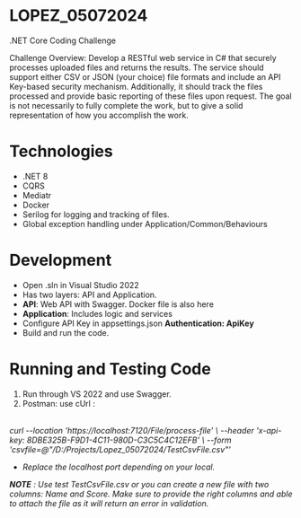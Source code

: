 # LOPEZ_05072024
.NET Core Coding Challenge

Challenge Overview:
Develop a RESTful web service in C# that securely processes uploaded files and returns the results. The
service should support either CSV or JSON (your choice) file formats and include an API Key-based
security mechanism. Additionally, it should track the files processed and provide basic reporting of these
files upon request. The goal is not necessarily to fully complete the work, but to give a solid
representation of how you accomplish the work.

# Technologies
- .NET 8
- CQRS
- Mediatr
- Docker
- Serilog for logging and tracking of files.
- Global exception handling under Application/Common/Behaviours

# Development
- Open .sln in Visual Studio 2022
- Has two layers: API and Application.
- **API**: Web API with Swagger. Docker file is also here
- **Application**: Includes logic and services
- Configure API Key in appsettings.json **Authentication: ApiKey**
- Build and run the code.

# Running and Testing Code
1. Run through VS 2022 and use Swagger.
2. Postman: use cUrl : 
</br>
<i>curl --location 'https://localhost:7120/File/process-file' \
--header 'x-api-key: 8DBE325B-F9D1-4C11-980D-C3C5C4C12EFB' \
--form 'csvfile=@"/D:/Projects/Lopez_05072024/TestCsvFile.csv"'<i>

* Replace the localhost port depending on your local.

**NOTE** : Use test TestCsvFile.csv or you can create a new file with two columns: Name and Score. Make sure to provide the right columns and able to attach the file as it will return an error in validation.
